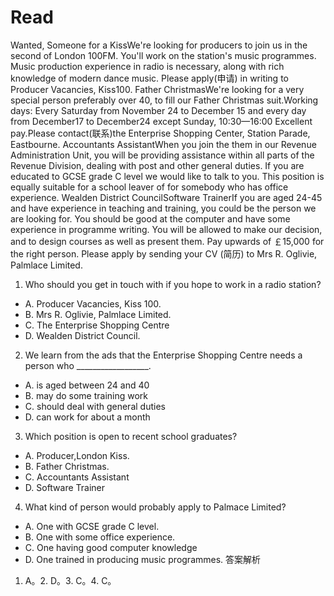 # Read
Wanted, Someone for a KissWe're looking for producers to join us in the second of London 100FM. You'll work on the station's music programmes. Music production experience in radio is necessary, along with rich knowledge of modern dance music. Please apply(申请) in writing to Producer Vacancies, Kiss100.
Father ChristmasWe're looking for a very special person preferably over 40, to fill our Father Christmas suit.Working days: Every Saturday from November 24 to December 15 and every day from December17 to December24 except Sunday, 10:30—16:00
Excellent pay.Please contact(联系)the Enterprise Shopping Center, Station Parade, Eastbourne.
Accountants AssistantWhen you join the them in our Revenue Administration Unit, you will be providing assistance within all parts of the Revenue Division, dealing with post and other general duties. If you are educated to GCSE grade C level we would like to talk to you. This position is equally suitable for a school leaver of for somebody who has office experience.
Wealden District CouncilSoftware TrainerIf you are aged 24-45 and have experience in teaching and training, you could be the person we are looking for. You should be good at the computer and have some experience in programme writing. You will be allowed to make our decision, and to design courses as well as present them. Pay upwards of ￡15,000 for the right person. Please apply by sending your CV (简历) to Mrs R. Oglivie, Palmlace Limited.
1. Who should you get in touch with if you hope to work in a radio station?
 * A. Producer Vacancies, Kiss 100. 
 * B. Mrs R. Oglivie, Palmlace Limited.
 * C. The Enterprise Shopping Centre 
 * D. Wealden District Council.
2. We learn from the ads that the Enterprise Shopping Centre needs a person who __________________.
 * A. is aged between 24 and 40 
 * B. may do some training work
 * C. should deal with general duties 
 * D. can work for about a month
3. Which position is open to recent school graduates?
 * A. Producer,London Kiss.
 * B. Father Christmas.
 * C. Accountants Assistant
 * D. Software Trainer
4. What kind of person would probably apply to Palmace Limited?
 * A. One with GCSE grade C level.
 * B. One with some office experience.
 * C. One having good computer knowledge
 * D. One trained in producing music programmes.
答案解析
1. A。2. D。3. C。4. C。
